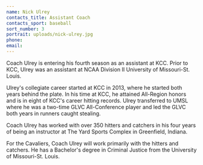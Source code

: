 ```yaml
---
name: Nick Ulrey
contacts_title: Assistant Coach
contacts_sport: baseball
sort_number: 3
portrait: uploads/nick-ulrey.jpg
phone:
email:
---
```


Coach Ulrey is entering his fourth season as an assistant at KCC. Prior to KCC, Ulrey was an assistant at NCAA Division II University of Missouri-St. Louis.

Ulrey's collegiate career started at KCC in 2013, where he started both years behind the plate. In his time at KCC, he attained All-Region honors and is in eight of KCC's career hitting records. Ulrey transferred to UMSL where he was a two-time GLVC All-Conference player and led the GLVC both years in runners caught stealing.

Coach Ulrey has worked with over 350 hitters and catchers in his four years of being an instructor at The Yard Sports Complex in Greenfield, Indiana.

For the Cavaliers, Coach Ulrey will work primarily with the hitters and catchers. He has a Bachelor's degree in Criminal Justice from the University of Missouri-St. Louis.
